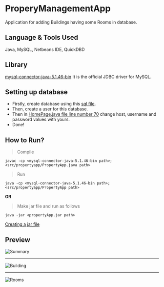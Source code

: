 ﻿# ProperyManagementApp
Application for adding Buildings having some Rooms in database.

## Language & Tools Used
Java,  MySQL,  Netbeans IDE, QuickDBD

## Library 
 [mysql-connector-java-5.1.46-bin](https://dev.mysql.com/downloads/connector/j/5.1.html) It  is the official JDBC driver for MySQL.
 
## Setting up database

+ Firstly,  create database using this [sql file](https://bitbucket.org/rkj2096/propertyapp/src/master/database/property_app.sql).
+ Then, create a user for this database.
+ Then in [HomePage.java file line number 70](https://bitbucket.org/rkj2096/propertyapp/src/8907a7967af5161ce4454dc2f7e68cf50715243b/src/guiPage/HomePage.java#HomePage.java-70) change host, username and password values with yours. 
+ Done!
## How to Run?
>Compile

    javac -cp <mysql-connector-java-5.1.46-bin path>; <src/propertyapp/PropertyApp.java path>
>Run

    java -cp <mysql-connector-java-5.1.46-bin path>; <src/propertyapp/PropertyApp path>
    
**OR**
   >Make jar file and run as follows 
   
    java -jar <propertyApp.jar path>
    
 [Creating a jar file](https://docs.oracle.com/javase/tutorial/deployment/jar/build.html)
 
## Preview
![Summary](https://lh3.googleusercontent.com/_6wovrQKmbOnMNu6SmWo0BWGqvFrnLy-QEoC5tDR76BABO2NJAWkp6ntpLTo56aqm6nkvofhOUVU "Summary Page")


----------
![Building](https://lh3.googleusercontent.com/dkK5z2gWuWCGbECQtt6aWWgHbIaSQIhkGKySwgLoCI8SC2nh0kNtwcs1cJcRBo9_Hrnhggi1ebEx)


----------
![Rooms](https://lh3.googleusercontent.com/zSVpbQiWJ5eC1mj7nDpE8rrRu3O5aNIV7iNkXecyc0fSKPGaKX15VLRbebHLy-Uhd3U5h6jlFwI9)



